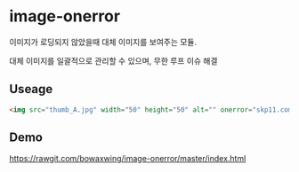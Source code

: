 # image-onerror

이미지가 로딩되지 않았을때 대체 이미지를 보여주는 모듈.

대체 이미지를 일괄적으로 관리할 수 있으며, 무한 루프 이슈 해결

## Useage
``` html
<img src="thumb_A.jpg" width="50" height="50" alt="" onerror="skp11.common.blankImage(this, '50x50');">
```

## Demo
https://rawgit.com/bowaxwing/image-onerror/master/index.html
